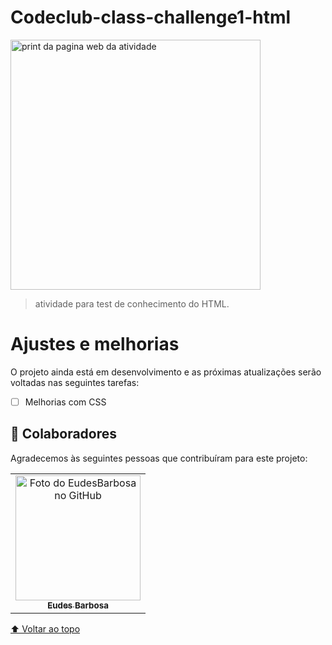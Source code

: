 
# Codeclub-class-challenge1-html


<img src="./projeto-1-HTML..png" width="400" alt="print da pagina web da atividade">

> atividade para test de conhecimento do HTML.

# Ajustes e melhorias

O projeto ainda está em desenvolvimento e as próximas atualizações serão voltadas nas seguintes tarefas:

- [ ] Melhorias com CSS



## 🤝 Colaboradores

Agradecemos às seguintes pessoas que contribuíram para este projeto:

<table>
  <tr>
    <td align="center">
      <a href="#">
        <img src="https://avatars.githubusercontent.com/u/96340338?v=4" width="200px;" alt="Foto do EudesBarbosa no GitHub"/><br>
        <sub>
          <b>Eudes Barbosa</b>
        </sub>
      </a>
    </td>
  </tr>
</table>



[⬆ Voltar ao topo](#nome-do-projeto)<br>
